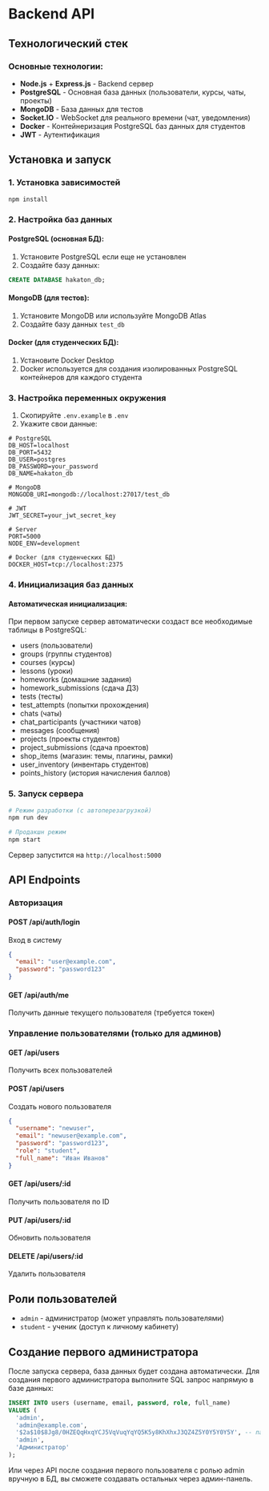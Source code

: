 # Backend API

## Технологический стек

### Основные технологии:
- **Node.js** + **Express.js** - Backend сервер
- **PostgreSQL** - Основная база данных (пользователи, курсы, чаты, проекты)
- **MongoDB** - База данных для тестов
- **Socket.IO** - WebSocket для реального времени (чат, уведомления)
- **Docker** - Контейнеризация PostgreSQL баз данных для студентов
- **JWT** - Аутентификация

## Установка и запуск

### 1. Установка зависимостей
```bash
npm install
```

### 2. Настройка баз данных

#### PostgreSQL (основная БД):
1. Установите PostgreSQL если еще не установлен
2. Создайте базу данных:
```sql
CREATE DATABASE hakaton_db;
```

#### MongoDB (для тестов):
1. Установите MongoDB или используйте MongoDB Atlas
2. Создайте базу данных `test_db`

#### Docker (для студенческих БД):
1. Установите Docker Desktop
2. Docker используется для создания изолированных PostgreSQL контейнеров для каждого студента

### 3. Настройка переменных окружения
1. Скопируйте `.env.example` в `.env`
2. Укажите свои данные:

```env
# PostgreSQL
DB_HOST=localhost
DB_PORT=5432
DB_USER=postgres
DB_PASSWORD=your_password
DB_NAME=hakaton_db

# MongoDB
MONGODB_URI=mongodb://localhost:27017/test_db

# JWT
JWT_SECRET=your_jwt_secret_key

# Server
PORT=5000
NODE_ENV=development

# Docker (для студенческих БД)
DOCKER_HOST=tcp://localhost:2375
```

### 4. Инициализация баз данных

#### Автоматическая инициализация:
При первом запуске сервер автоматически создаст все необходимые таблицы в PostgreSQL:
- users (пользователи)
- groups (группы студентов)
- courses (курсы)
- lessons (уроки)
- homeworks (домашние задания)
- homework_submissions (сдача ДЗ)
- tests (тесты)
- test_attempts (попытки прохождения)
- chats (чаты)
- chat_participants (участники чатов)
- messages (сообщения)
- projects (проекты студентов)
- project_submissions (сдача проектов)
- shop_items (магазин: темы, плагины, рамки)
- user_inventory (инвентарь студентов)
- points_history (история начисления баллов)

### 5. Запуск сервера
```bash
# Режим разработки (с автоперезагрузкой)
npm run dev

# Продакшн режим
npm start
```

Сервер запустится на `http://localhost:5000`

## API Endpoints

### Авторизация

#### POST /api/auth/login
Вход в систему
```json
{
  "email": "user@example.com",
  "password": "password123"
}
```

#### GET /api/auth/me
Получить данные текущего пользователя (требуется токен)

### Управление пользователями (только для админов)

#### GET /api/users
Получить всех пользователей

#### POST /api/users
Создать нового пользователя
```json
{
  "username": "newuser",
  "email": "newuser@example.com",
  "password": "password123",
  "role": "student",
  "full_name": "Иван Иванов"
}
```

#### GET /api/users/:id
Получить пользователя по ID

#### PUT /api/users/:id
Обновить пользователя

#### DELETE /api/users/:id
Удалить пользователя

## Роли пользователей
- `admin` - администратор (может управлять пользователями)
- `student` - ученик (доступ к личному кабинету)

## Создание первого администратора

После запуска сервера, база данных будет создана автоматически. Для создания первого администратора выполните SQL запрос напрямую в базе данных:

```sql
INSERT INTO users (username, email, password, role, full_name) 
VALUES (
  'admin', 
  'admin@example.com', 
  '$2a$10$8Jg8/0HZEQqHxqYCJ5VqVuqYqYQ5K5y8KhXhxJ3QZ4Z5Y0Y5Y0Y5Y', -- пароль: admin123
  'admin', 
  'Администратор'
);
```

Или через API после создания первого пользователя с ролью admin вручную в БД, вы сможете создавать остальных через админ-панель.
